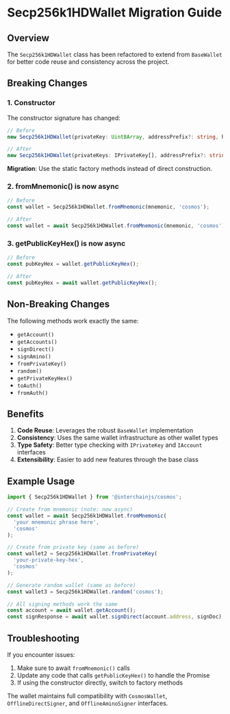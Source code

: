 # Secp256k1HDWallet Migration Guide

## Overview
The `Secp256k1HDWallet` class has been refactored to extend from `BaseWallet` for better code reuse and consistency across the project.

## Breaking Changes

### 1. Constructor
The constructor signature has changed:

```typescript
// Before
new Secp256k1HDWallet(privateKey: Uint8Array, addressPrefix?: string, hdPath?: string)

// After
new Secp256k1HDWallet(privateKeys: IPrivateKey[], addressPrefix?: string)
```

**Migration**: Use the static factory methods instead of direct construction.

### 2. fromMnemonic() is now async

```typescript
// Before
const wallet = Secp256k1HDWallet.fromMnemonic(mnemonic, 'cosmos');

// After
const wallet = await Secp256k1HDWallet.fromMnemonic(mnemonic, 'cosmos');
```

### 3. getPublicKeyHex() is now async

```typescript
// Before
const pubKeyHex = wallet.getPublicKeyHex();

// After
const pubKeyHex = await wallet.getPublicKeyHex();
```

## Non-Breaking Changes

The following methods work exactly the same:
- `getAccount()`
- `getAccounts()`
- `signDirect()`
- `signAmino()`
- `fromPrivateKey()`
- `random()`
- `getPrivateKeyHex()`
- `toAuth()`
- `fromAuth()`

## Benefits

1. **Code Reuse**: Leverages the robust `BaseWallet` implementation
2. **Consistency**: Uses the same wallet infrastructure as other wallet types
3. **Type Safety**: Better type checking with `IPrivateKey` and `IAccount` interfaces
4. **Extensibility**: Easier to add new features through the base class

## Example Usage

```typescript
import { Secp256k1HDWallet } from '@interchainjs/cosmos';

// Create from mnemonic (note: now async)
const wallet = await Secp256k1HDWallet.fromMnemonic(
  'your mnemonic phrase here',
  'cosmos'
);

// Create from private key (same as before)
const wallet2 = Secp256k1HDWallet.fromPrivateKey(
  'your-private-key-hex',
  'cosmos'
);

// Generate random wallet (same as before)
const wallet3 = Secp256k1HDWallet.random('cosmos');

// All signing methods work the same
const account = await wallet.getAccount();
const signResponse = await wallet.signDirect(account.address, signDoc);
```

## Troubleshooting

If you encounter issues:
1. Make sure to await `fromMnemonic()` calls
2. Update any code that calls `getPublicKeyHex()` to handle the Promise
3. If using the constructor directly, switch to factory methods

The wallet maintains full compatibility with `CosmosWallet`, `OfflineDirectSigner`, and `OfflineAminoSigner` interfaces.
